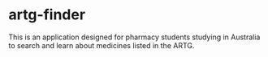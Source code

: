 # artg-finder
This is an application designed for pharmacy students studying in Australia to search and learn about medicines listed in the ARTG.
